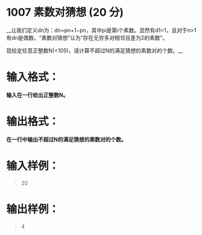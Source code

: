# 1007 素数对猜想 (20 分)
__让我们定义d​n​​为：d​n​​=p​n+1​​−p​n​​，其中p​i​​是第i个素数。显然有d​1​​=1，且对于n>1有d​n​​是偶数。“素数对猜想”认为“存在无穷多对相邻且差为2的素数”。

现给定任意正整数N(<10​5​​)，请计算不超过N的满足猜想的素数对的个数。__

# 输入格式：
__输入在一行给出正整数N。__
# 输出格式：
__在一行中输出不超过N的满足猜想的素数对的个数。__
# 输入样例：
>20

# 输出样例：
>4
